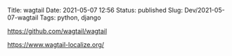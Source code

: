 Title: wagtail
Date: 2021-05-07 12:56
Status: published
Slug: Dev/2021-05-07-wagtail
Tags: python, django

https://github.com/wagtail/wagtail

https://www.wagtail-localize.org/

